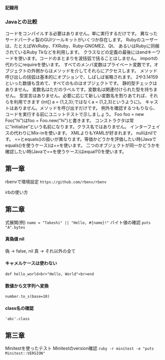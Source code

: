 #### 記録用

### Javaとの比較
コードをコンパイルする必要はありません。単に実行するだけです。
異なったサードパーティ製のGUIツールキットがいくつか存在します。 Rubyのユーザーは、たとえばWxRuby、FXRuby、Ruby-GNOME2、Qt、 あるいはRubyに同梱されているRuby Tkなどを利用します。
クラスなどの定義の最後にはendキーワードを使います。コードのまとまりを波括弧で括ることはしません。
importの代わりにrequireを使います。
すべてのメンバ変数はプライベート変数です。オブジェクトの外側からはメソッドを介してそれらにアクセスします。
メソッド呼び出しの括弧は基本的にオプションで、しばしば省略されます。
2や3.14159といった数値も含めて、すべてのものはオブジェクトです。
静的型チェックはありません。
変数名はただのラベルです。変数名は関連付けられた型を持ちません。
型宣言はありません。必要に応じて新しい変数名を割りあてれば、それらを利用できます (int[] a = {1,2,3};ではなくa = [1,2,3]というように)。
キャストはありません。メソッドを呼び出すだけです。 例外を確認するつもりなら、コードを実行する前にユニットテストで示しましょう。
Foo foo = new Foo("hi")はfoo = Foo.new("hi")と書きます。
コンストラクタは常に”initialize”という名前になります。クラス名ではありません。
インターフェイスの代わりにMix-inを使います。
XMLよりもYAMLが好まれます。
nullはnilです。
==とequals()の扱いが異なります。等価かどうかを評価したい時(Javaでequals()を使うケース)は==を使います。
二つのオブジェクトが同一かどうかを確認したい時(Javaで==を使うケース)はequal?()を使います。


## 第一章
rbenvで環境設定
```https://github.com/rbenv/rbenv```

irbの使い方

## 第二章

式展開(例)
```name = "Takeshi" || "Hello, #{name}!"```
バイト値の確認
```puts "A".bytes```

#### 真偽値 nil
偽 -> false, nil
真 -> それ以外の全て

#### キャメルケースは使わない
``` def hello_world<br>"Hello, World"<br>end ```

#### 数値から文字列へ変換
```number.to_s(base=10)```

#### class名の確認
```'abc'.class```

## 第三章
Minitestを使ったテスト
Minitestのversion確認
```ruby -r minitest -e "puts Minitest::VERSION"```

